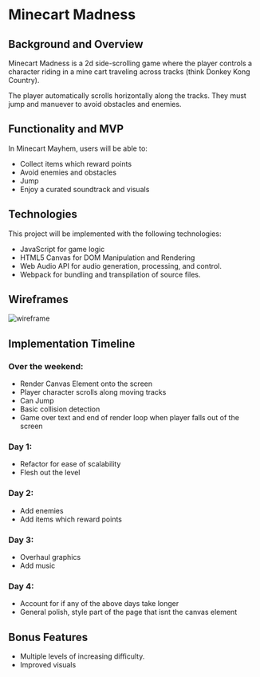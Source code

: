 # Minecart Madness
## Background and Overview
Minecart Madness is a 2d side-scrolling game where the player controls a character riding in a mine cart
traveling across tracks (think Donkey Kong Country).

The player automatically scrolls horizontally along the tracks.  They must jump and manuever to avoid obstacles and enemies.  

## Functionality and MVP

In Minecart Mayhem, users will be able to:

* Collect items which reward points
* Avoid enemies and obstacles
* Jump
* Enjoy a curated soundtrack and visuals

## Technologies

This project will be implemented with the following technologies:

* JavaScript for game logic
* HTML5 Canvas for DOM Manipulation and Rendering
* Web Audio API for audio generation, processing, and control.
* Webpack for bundling and transpilation of source files.

## Wireframes

![wireframe](https://i.imgur.com/mjWR7Rp.png)

## Implementation Timeline

### Over the weekend:
* Render Canvas Element onto the screen
* Player character scrolls along moving tracks
* Can Jump
* Basic collision detection
* Game over text and end of render loop when player falls out of the screen

### Day 1:
* Refactor for ease of scalability
* Flesh out the level

### Day 2:
* Add enemies
* Add items which reward points

### Day 3:
* Overhaul graphics
* Add music

### Day 4:
* Account for if any of the above days take longer
* General polish, style part of the page that isnt the canvas element

## Bonus Features
* Multiple levels of increasing difficulty.
* Improved visuals

